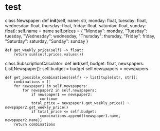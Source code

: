 # test

 class Newspaper:
    def __init__(self, name: str, monday: float, tuesday: float, wednesday: float,
               thursday: float, friday: float, saturday: float, sunday: float):
        self.name = name
        self.prices = {
            "Monday": monday,
            "Tuesday": tuesday,
            "Wednesday": wednesday,
            "Thursday": thursday,
            "Friday": friday,
            "Saturday": saturday,
            "Sunday": sunday
        }

    def get_weekly_price(self) -> float:
        return sum(self.prices.values())


class SubscriptionCalculator:
    def __init__(self, budget: float, newspapers: List[Newspaper]):
        self.budget = budget
        self.newspapers = newspapers

    def get_possible_combinations(self) -> list[tuple[str, str]]:
        combinations = []
        for newspaper1 in self.newspapers:
            for newspaper2 in self.newspapers:
                if newspaper1 == newspaper2:
                    continue
                total_price = newspaper1.get_weekly_price() + newspaper2.get_weekly_price()
                if total_price <= self.budget:
                    combinations.append((newspaper1.name, newspaper2.name))
        return combinations
